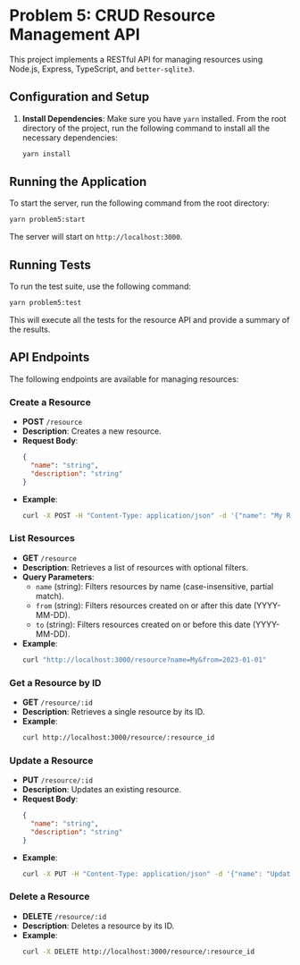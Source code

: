 # Problem 5: CRUD Resource Management API

This project implements a RESTful API for managing resources using Node.js, Express, TypeScript, and `better-sqlite3`.

## Configuration and Setup

1.  **Install Dependencies**:
    Make sure you have `yarn` installed. From the root directory of the project, run the following command to install all the necessary dependencies:
    ```bash
    yarn install
    ```

## Running the Application

To start the server, run the following command from the root directory:

```bash
yarn problem5:start
```

The server will start on `http://localhost:3000`.

## Running Tests

To run the test suite, use the following command:

```bash
yarn problem5:test
```

This will execute all the tests for the resource API and provide a summary of the results.

## API Endpoints

The following endpoints are available for managing resources:

### Create a Resource

*   **POST** `/resource`
*   **Description**: Creates a new resource.
*   **Request Body**:
    ```json
    {
      "name": "string",
      "description": "string"
    }
    ```
*   **Example**:
    ```bash
    curl -X POST -H "Content-Type: application/json" -d '{"name": "My Resource", "description": "A new resource."}' http://localhost:3000/resource
    ```

### List Resources

*   **GET** `/resource`
*   **Description**: Retrieves a list of resources with optional filters.
*   **Query Parameters**:
    *   `name` (string): Filters resources by name (case-insensitive, partial match).
    *   `from` (string): Filters resources created on or after this date (YYYY-MM-DD).
    *   `to` (string): Filters resources created on or before this date (YYYY-MM-DD).
*   **Example**:
    ```bash
    curl "http://localhost:3000/resource?name=My&from=2023-01-01"
    ```

### Get a Resource by ID

*   **GET** `/resource/:id`
*   **Description**: Retrieves a single resource by its ID.
*   **Example**:
    ```bash
    curl http://localhost:3000/resource/:resource_id
    ```

### Update a Resource

*   **PUT** `/resource/:id`
*   **Description**: Updates an existing resource.
*   **Request Body**:
    ```json
    {
      "name": "string",
      "description": "string"
    }
    ```
*   **Example**:
    ```bash
    curl -X PUT -H "Content-Type: application/json" -d '{"name": "Updated Name"}' http://localhost:3000/resource/:resource_id
    ```

### Delete a Resource

*   **DELETE** `/resource/:id`
*   **Description**: Deletes a resource by its ID.
*   **Example**:
    ```bash
    curl -X DELETE http://localhost:3000/resource/:resource_id
    ```
